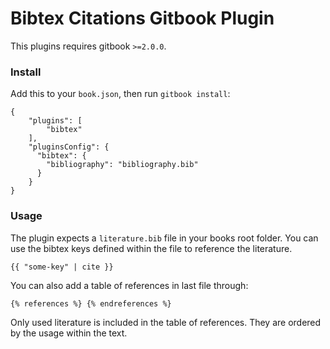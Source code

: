 Bibtex Citations Gitbook Plugin
==============

This plugins requires gitbook `>=2.0.0`.

### Install

Add this to your `book.json`, then run `gitbook install`:

```
{
    "plugins": [
        "bibtex"
    ],
    "pluginsConfig": {
      "bibtex": {
        "bibliography": "bibliography.bib"
      }
    }
}

```

### Usage

The plugin expects a `literature.bib` file in your books root folder.
You can use the bibtex keys defined within the file to reference the literature.

```
{{ "some-key" | cite }}
```

You can also add a table of references in last file through:

```
{% references %} {% endreferences %}
```

Only used literature is included in the table of references. They are ordered by the usage within the text.


